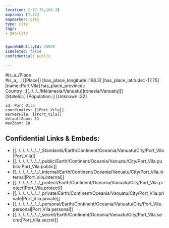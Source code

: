 ```yaml
---
location: [-17.75,168.3] 
mapzoom: [7,12] 
mapmarker: city 
type: City
tags:
- geo/City


SpocWebEntityId: 35949
isDeleted: false
confidential: public

---
```

#is_a_/Place  
#is_a_ :: [[Place]] 
[has_place_longitude::168.3] 
[has_place_latitude::-17.75] 
[name::Port Vila] 
has_place_province::  
Country ::[[../../../Melanesia/Vanuatu]]ronesia/Vanuatu]]]  
[StateId::] 
[Population::] 
[Unknown::32] 


```leaflet
id: Port Vila
coordinates: [[Port_Vila]] 
markerFile: [[Port_Vila]] 
defaultZoom: 11 
maxZoom: 18
```


## Confidential Links & Embeds: 
- [[../../../../../../_Standards/Earth/Continent/Oceania/Vanuatu/City/Port_Vila|Port_Vila]] 
- [[../../../../../../_public/Earth/Continent/Oceania/Vanuatu/City/Port_Vila.public|Port_Vila.public]] 
- [[../../../../../../_internal/Earth/Continent/Oceania/Vanuatu/City/Port_Vila.internal|Port_Vila.internal]] 
- [[../../../../../../_protect/Earth/Continent/Oceania/Vanuatu/City/Port_Vila.protect|Port_Vila.protect]] 
- [[../../../../../../_private/Earth/Continent/Oceania/Vanuatu/City/Port_Vila.private|Port_Vila.private]] 
- [[../../../../../../_personal/Earth/Continent/Oceania/Vanuatu/City/Port_Vila.personal|Port_Vila.personal]] 
- [[../../../../../../_secret/Earth/Continent/Oceania/Vanuatu/City/Port_Vila.secret|Port_Vila.secret]] 
